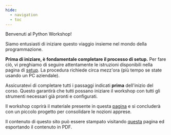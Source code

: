 ```yaml
---
hide:
  - navigation
  - toc
---
```


Benvenuti al Python Workshop!

Siamo entusiasti di iniziare questo viaggio insieme nel mondo della programmazione.

**Prima di iniziare, è fondamentale completare il processo di setup.** Per fare ciò, vi preghiamo di seguire attentamente le istruzioni disponibili nella pagina di [setup](setup.md). La procedura richiede circa mezz'ora (più tempo se state usando un PC aziendale).

Assicuratevi di completare tutti i passaggi indicati **prima** dell'inizio del corso. Questo garantirà che tutti possano iniziare il workshop con tutti gli strumenti necessari già pronti e configurati.

Il workshop coprirà il materiale presente in questa [pagina](material/introduction.md) e si concluderà con un piccolo progetto per consolidare le nozioni apprese.

Il contenuto di questo sito può essere stampato visitando [questa](https://luca-capone.github.io/workshop/print_page.html) pagina ed esportando il contenuto in PDF.
